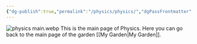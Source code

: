 ```yaml
---
{"dg-publish":true,"permalink":"/physics/physics/","dgPassFrontmatter":true}
---
```


![physics main.webp](/img/user/Pictures%20and%20Photos/Pics/physics%20main.webp)
This is the main page of Physics.
Here you can go back to the main page of the garden [[My Garden\|My Garden]].